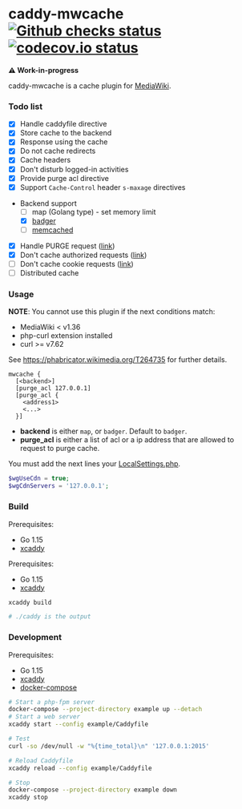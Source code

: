 # caddy-mwcache [![Github checks status]][github checks link] [![codecov.io status]][codecov.io link]

**⚠️ Work-in-progress**

caddy-mwcache is a cache plugin for [MediaWiki].

### Todo list

- [x] Handle caddyfile directive
- [x] Store cache to the backend
- [x] Response using the cache
- [x] Do not cache redirects
- [x] Cache headers
- [x] Don't disturb logged-in activities
- [x] Provide purge acl directive
- [x] Support `Cache-Control` header `s-maxage` directives
- Backend support
  - [ ] map (Golang type) - set memory limit
  - [x] [badger](https://github.com/dgraph-io/badger)
  - [ ] [memcached](https://memcached.org/)
- [x] Handle PURGE request ([link](https://www.mediawiki.org/wiki/Manual:$wgCdnServers))
- [x] Don't cache authorized requests ([link](https://github.com/wikimedia/puppet/blob/120dff458fea24318bbcb31b457b5b7d113e66a9/modules/varnish/templates/misc-frontend.inc.vcl.erb#L36-L39))
- [ ] Don't cache cookie requests ([link](https://github.com/wikimedia/puppet/blob/120dff458fea24318bbcb31b457b5b7d113e66a9/modules/varnish/templates/misc-frontend.inc.vcl.erb#L41-L49))
- [ ] Distributed cache

### Usage

**NOTE**: You cannot use this plugin if the next conditions match:

- MediaWiki < v1.36
- php-curl extension installed
- curl >= v7.62

See https://phabricator.wikimedia.org/T264735 for further details.

```caddyfile
mwcache {
  [<backend>]
  [purge_acl 127.0.0.1]
  [purge_acl {
    <address1>
    <...>
  }]
```

- **backend** is either `map`, or `badger`. Default to `badger`.
- **purge_acl** is either a list of acl or a ip address that are allowed to request to purge cache.

You must add the next lines your [LocalSettings.php].

```php
$wgUseCdn = true;
$wgCdnServers = '127.0.0.1';
```

### Build

Prerequisites:

- Go 1.15
- [xcaddy]

Prerequisites:

- Go 1.15
- [xcaddy]

```bash
xcaddy build

# ./caddy is the output
```

### Development

Prerequisites:

- Go 1.15
- [xcaddy]
- [docker-compose]

```bash
# Start a php-fpm server
docker-compose --project-directory example up --detach
# Start a web server
xcaddy start --config example/Caddyfile

# Test
curl -so /dev/null -w "%{time_total}\n" '127.0.0.1:2015'

# Reload Caddyfile
xcaddy reload --config example/Caddyfile

# Stop
docker-compose --project-directory example down
xcaddy stop
```

[github checks status]: https://badgen.net/github/checks/femiwiki/caddy-mwcache
[github checks link]: https://github.com/femiwiki/caddy-mwcache/actions
[codecov.io status]: https://badgen.net/codecov/c/github/femiwiki/caddy-mwcache
[codecov.io link]: https://codecov.io/gh/femiwiki/caddy-mwcache
[mediawiki]: https://www.mediawiki.org
[xcaddy]: https://github.com/caddyserver/xcaddy
[docker-compose]: https://docs.docker.com/compose/
[localsettings.php]: https://www.mediawiki.org/wiki/Manual:LocalSettings.php

